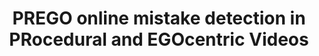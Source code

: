 ---
layout: default
title: PREGO online mistake detection in PRocedural and EGOcentric Videos
authors: Alessandro Flaborea,  Guido Maria D’Amely Di Melendugno,  Leonardo Plini,  Luca Scofano,  Edoardo De Matteis,  Antonino Furnari,  Giovanni Maria Farinella, Fabio Galasso
publication: IEEE / CVF Computer Vision and Pattern Recognition Conference (CVPR)
year: 2024
---